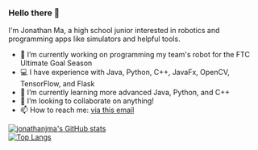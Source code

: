 ### Hello there 👋

I'm Jonathan Ma, a high school junior interested in robotics and programming apps like simulators and helpful tools.

- 🔭 I’m currently working on programming my team's robot for the FTC Ultimate Goal Season
- 💻 I have experience with Java, Python, C++, JavaFx, OpenCV, TensorFlow, and Flask
- 🌱 I’m currently learning more advanced Java, Python, and C++
- 👯 I’m looking to collaborate on anything!
- 📫 How to reach me: [via this email](mailto:appdev.mirco@gmail.com)
<!--
- 💬 Ask me about ...
- ⚡ Fun fact: ...
https://youtu.be/H3V3A7CgwPU?t=120
-->

[![jonathanjma's GitHub stats](https://github-readme-stats.vercel.app/api?username=jonathanjma&show_icons=true)](https://github.com/anuraghazra/github-readme-stats)  
[![Top Langs](https://github-readme-stats.vercel.app/api/top-langs/?username=jonathanjma&layout=compact)](https://github.com/anuraghazra/github-readme-stats)  
<!--=[![Readme Card](https://github-readme-stats.vercel.app/api/pin/?username=roboavatars&repo=UltimateGoal)](https://github.com/roboavatars/ultimategoal)-->
